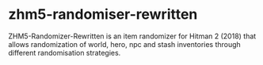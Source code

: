 # zhm5-randomiser-rewritten
ZHM5-Randomizer-Rewritten is an item randomizer for Hitman 2 (2018) that allows randomization of world, hero, npc and stash inventories through different randomisation strategies.
